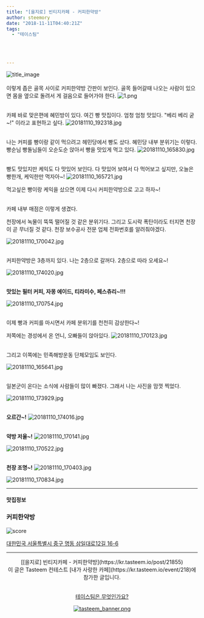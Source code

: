 ```yaml
---
title: "[을지로] 빈티지카페 - 커피한약방"
author: steemory
date: "2018-11-11T04:40:21Z"
tags:
  - "테이스팀"
  
  
  
  
---
```

![title_image](https://static.tasteem.io/uploads/3843/post/21855/content_a5622416-8fae-4ed0-90af-cb1c6141b6e3.jpeg)
<br/>
<br>이렇게 좁은 골목 사이로 커피한약방 간판이 보인다. 골목 들어갈때 나오는 사람이 있으면 몸을 옆으로 돌려서 게 걸음으로 들어가야 한다.
![1.png](https://static.tasteem.io/uploads/image/image/103406/4086b691-5b10-4d08-89b7-506691b2aa59.png)

<br>카페 바로 맞은편에 혜민방이 있다. 여긴 빵 맛집이다. 엄청 엄청 맛있다. "베리 베리 굳~!" 이라고 표현하고 싶다.
![20181110_192318.jpg](https://static.tasteem.io/uploads/image/image/103407/a7f07eaa-6f32-41e7-a7a1-0e00aadf1c69.jpeg)

<br>나는 커피를 빵이랑 같이 먹으려고 헤민당에서 빵도 샀다. 혜민당 내부 분위기는 이렇다. 빵순님 빵돌님들이 오순도순 앉아서 빵을 맛있게 먹고 있다.
![20181110_165830.jpg](https://static.tasteem.io/uploads/image/image/103420/a7f07eaa-6f32-41e7-a7a1-0e00aadf1c69.jpeg)

<br>빵도 맛있지만 케익도 다 맛있어 보인다. 다 맛있어 보여서 다 먹어보고 싶지만, 오늘은 빵한개, 케익한만 먹자아~!
![20181110_165721.jpg](https://static.tasteem.io/uploads/image/image/103421/a7f07eaa-6f32-41e7-a7a1-0e00aadf1c69.jpeg)

먹고싶은 빵이랑 케익을 샀으면 이제 다시 커피한약방으로 고고 하자~! 

<br>카페 내부 매점은 이렇게 생겼다.

천장에서 녹물이  뚝뚝 떨어질 것 같은 분위기다. 그리고 도시락 폭탄이라도 터지면 천장이 곧 무너질 것 같다. 천장 보수공사 전문 업체 전화번호를 알려줘야겠다.

![20181110_170042.jpg](https://static.tasteem.io/uploads/image/image/103424/a7f07eaa-6f32-41e7-a7a1-0e00aadf1c69.jpeg)

<br>커피한약방은 3층까지 있다. 나는 2층으로 갈꺼다. 2층으로 따라 오세요~!

![20181110_174020.jpg](https://static.tasteem.io/uploads/image/image/103435/a7f07eaa-6f32-41e7-a7a1-0e00aadf1c69.jpeg)

<br>**맛있는 필터 커피, 자몽 에이드, 티라미수, 페스츄리~!!!**

![20181110_170754.jpg](https://static.tasteem.io/uploads/image/image/103434/4086b691-5b10-4d08-89b7-506691b2aa59.jpeg)


<br>이제 빵과 커피를 마시면서 카페 분위기를 천천히 감상한다~!

저쪽에는 경성에서 온 언니, 오빠들이 앉아있다.
![20181110_170123.jpg](https://static.tasteem.io/uploads/image/image/103440/4086b691-5b10-4d08-89b7-506691b2aa59.jpeg)

<br>그리고 이쪽에는 민족해방운동 단체모임도 보인다.

![20181110_165641.jpg](https://static.tasteem.io/uploads/image/image/103439/a7f07eaa-6f32-41e7-a7a1-0e00aadf1c69.jpeg)


<br> 일본군이 온다는 소식에 사람들이 많이 빠졌다. 그래서 나는 사진을 맘껏 찍었다.

![20181110_173929.jpg](https://static.tasteem.io/uploads/image/image/103442/4086b691-5b10-4d08-89b7-506691b2aa59.jpeg)

<br>**오르간~!**
![20181110_174016.jpg](https://static.tasteem.io/uploads/image/image/103458/4086b691-5b10-4d08-89b7-506691b2aa59.jpeg)

<br>**약방 저울~!**
![20181110_170141.jpg](https://static.tasteem.io/uploads/image/image/103460/a7f07eaa-6f32-41e7-a7a1-0e00aadf1c69.jpeg)

![20181110_170522.jpg](https://static.tasteem.io/uploads/image/image/103459/a7f07eaa-6f32-41e7-a7a1-0e00aadf1c69.jpeg)


<br>**천장 조명~!**
![20181110_170403.jpg](https://static.tasteem.io/uploads/image/image/103441/4086b691-5b10-4d08-89b7-506691b2aa59.jpeg)



![20181110_170834.jpg](https://static.tasteem.io/uploads/image/image/103443/a7f07eaa-6f32-41e7-a7a1-0e00aadf1c69.jpeg)








---------------------
#### 맛집정보
### 커피한약방
![score](https://static.tasteem.io/images/steem/3Crowns.png)

[대한민국 서울특별시 중구 명동 삼일대로12길 16-6](https://kr.tasteem.io/post/21855#map)

-----------------------------------------
<center>[[을지로] 빈티지카페 - 커피한약방](https://kr.tasteem.io/post/21855)
<br/>이 글은 Tasteem 컨테스트
 [내가 사랑한 카페](https://kr.tasteem.io/event/218)에 참가한 글입니다.

<br/>[테이스팀은 무엇인가요?](https://kr.tasteem.io/about)

[![tasteem_banner.png](https://static.tasteem.io/images/tasteem_banner_v3.png)](https://kr.tasteem.io)</center>